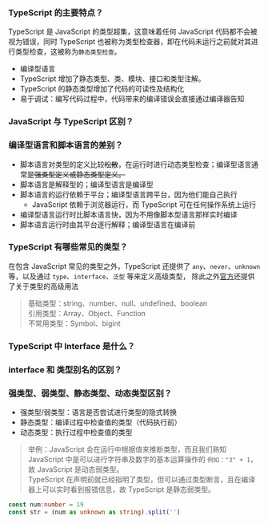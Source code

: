 ### TypeScript 的主要特点？
TypeScript 是 JavaScript 的类型超集，这意味着任何 JavaScript 代码都不会被视为错误，同时 TypeScript 也被称为类型检查器，即在代码未运行之前就对其进行类型检查，这被称为`静态类型检查`。<br>

- 编译型语言
- TypeScript 增加了静态类型、类、模块、接口和类型注解。
- TypeScript 的静态类型增加了代码的可读性及结构化
- 易于调试：编写代码过程中，代码带来的编译错误会直接通过编译器告知

### JavaScript 与 TypeScript 区别？

### 编译型语言和脚本语言的差别？
- 脚本语言对类型的定义比较~~松散~~，在运行时进行动态类型检查；编译型语言通常是~~强类型定义或静态类型定义。~~
- 脚本语言是解释型的；编译型语言是编译型
- 脚本语言的运行依赖于平台；编译型语言跨平台，因为他们能自己执行
    - JavaScript 依赖于浏览器运行，而 TypeScript 可在任何操作系统上运行
- 编译型语言运行时比脚本语言快，因为不用像脚本型语言那样实时编译
- 脚本语言运行时由其平台逐行解释；编译型语言在编译前



### TypeScript 有哪些常见的类型？
在包含 JavaScript 常见的类型之外，TypeScript 还提供了 `any`、`never`、`unknown` 等，以及通过 `type`、`interface`、`泛型` 等来定义高级类型，
除此之外[官方](https://www.typescriptlang.org/docs/handbook/intro.html)还提供了关于类型的高级用法
> 基础类型：string、number、null、undefined、boolean <br>
> 引用类型：Array、Object、Function <br>
> 不常用类型：Symbol、bigint

### TypeScript 中 Interface 是什么？


### interface 和 类型别名的区别？

### 强类型、弱类型、静态类型、动态类型区别？
- 强类型/弱类型：语言是否尝试进行类型的隐式转换
- 静态类型：编译过程中检查值的类型（代码执行前）
- 动态类型：执行过程中检查值的类型

> 举例：JavaScript 会在运行中根据值来推断类型，而且我们熟知 JavaScript 中是可以进行字符串及数字的基本运算操作的 `例如："3" + 1`，故 JavaScript 是动态弱类型。<br>
> TypeScript 在声明前就已经指明了类型，但可以通过类型断言，且在编译器上可以实时看到报错信息，故 TypeScript 是静态弱类型。

```typescript
const num:number = 19
const str = (num as unknown as string).split('')
```
